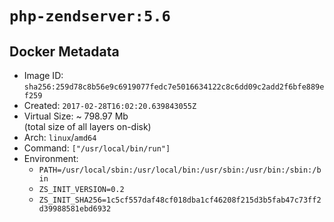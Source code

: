# `php-zendserver:5.6`

## Docker Metadata

- Image ID: `sha256:259d78c8b56e9c6919077fedc7e5016634122c8c6dd09c2add2f6bfe889ef259`
- Created: `2017-02-28T16:02:20.639843055Z`
- Virtual Size: ~ 798.97 Mb  
  (total size of all layers on-disk)
- Arch: `linux`/`amd64`
- Command: `["/usr/local/bin/run"]`
- Environment:
  - `PATH=/usr/local/sbin:/usr/local/bin:/usr/sbin:/usr/bin:/sbin:/bin`
  - `ZS_INIT_VERSION=0.2`
  - `ZS_INIT_SHA256=1c5cf557daf48cf018dba1cf46208f215d3b5fab47c73ff2d39988581ebd6932`
